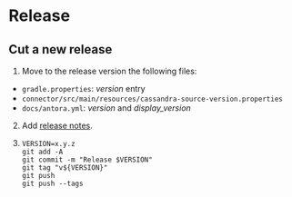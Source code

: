 # Release

## Cut a new release

1. Move to the release version the following files:
- `gradle.properties`: _version_ entry
- `connector/src/main/resources/cassandra-source-version.properties`
- `docs/antora.yml`: _version_ and _display_version_

2. Add [release notes](https://github.com/datastax/cdc-apache-cassandra/blob/master/CDC_Release_Notes.md).

3. ```
   VERSION=x.y.z
   git add -A 
   git commit -m "Release $VERSION"
   git tag "v${VERSION}"
   git push
   git push --tags
   ```
